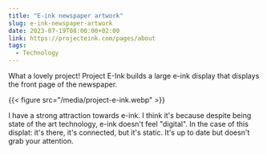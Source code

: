 ```yaml
---
title: "E-ink newspaper artwork"
slug: e-ink-newspaper-artwork
date: 2023-07-19T08:00:00+02:00
link: https://projecteink.com/pages/about
tags:
  - Technology
---
```


What a lovely project! Project E-Ink builds a large e-ink display that displays the front page of the newspaper.

{{< figure src="/media/project-e-ink.webp" >}}

I have a strong attraction towards e-ink. I think it's because despite being state of the art technology, e-ink doesn't feel "digital". In the case of this displat: it's there, it's connected, but it's static. It's up to date but doesn't grab your attention.
